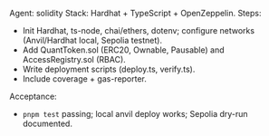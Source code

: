 Agent: solidity
Stack: Hardhat + TypeScript + OpenZeppelin.
Steps:
- Init Hardhat, ts-node, chai/ethers, dotenv; configure networks (Anvil/Hardhat local, Sepolia testnet).
- Add QuantToken.sol (ERC20, Ownable, Pausable) and AccessRegistry.sol (RBAC).
- Write deployment scripts (deploy.ts, verify.ts).
- Include coverage + gas-reporter.

Acceptance:
- `pnpm test` passing; local anvil deploy works; Sepolia dry-run documented.
